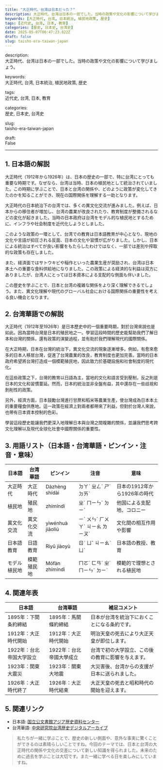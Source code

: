 ```yaml
---
title: "大正時代、台湾は日本だった？"
description: 大正時代、台湾は日本の一部でした。当時の政策や文化の影響について学びましょう。
keywords: [大正時代, 台湾, 日本統治, 植民地政策, 歴史]
tags: [近代史, 台湾, 日本, 教育]
categories: [歴史, 日本史, 台湾史]
date: 2025-05-07T06:47:23.822Z
draft: false
slug: taisho-era-taiwan-japan
---
```


description:  
大正時代、台湾は日本の一部でした。当時の政策や文化の影響について学びましょう。

keywords:  
大正時代, 台湾, 日本統治, 植民地政策, 歴史

tags:  
近代史, 台湾, 日本, 教育

categories:  
歴史, 日本史, 台湾史

slug:  
taisho-era-taiwan-japan

draft:  
False

---

## 1. 日本語の解説

大正時代（1912年から1926年）は、日本の歴史の一部で、特に台湾にとっても重要な時期です。なぜなら、台湾は当時、日本の植民地として統治されていました。この時期に学ぶことで、日本と台湾の関係や、どのように政策が変化してきたのかを知ることができ、現在の国際関係を理解する一助となります。

大正時代の日本統治下の台湾では、多くの異文化交流が進みました。例えば、日本からの移住者が増加し、台湾の農業が改良されたり、教育制度が整備されるなどの変化が起きました。当時の日本政府は台湾をモデル的な植民地とするために、インフラや社会制度を近代化しようとしました。

このような政策の一環として、台湾での教育は日本語教育が中心となり、現地の文化や言語が抑圧される反面、日本の文化や習慣が広がりました。しかし、日本による統治はすべてが良い影響をもたらしたわけではなく、一部では差別や搾取的な政策も存在しました。

また、経済面ではサトウキビや稲作といった農業生産が奨励され、台湾は日本本土への重要な食料供給地になりました。この政策による経済的な利益は双方にありましたが、台湾人にとっては日本資本による支配的な側面も伴いました。

この歴史を学ぶことで、日本と台湾の複雑な関係をより深く理解できるでしょう。また、異文化理解や現代のグローバル社会における国際関係の重要性を考える良い機会となります。

## 2. 台湾華語での解説

大正時代（1912年至1926年）是日本歷史中的一個重要時期，對於台灣來說也是如此。因為當時台灣是日本的殖民地之一。學習這段時間的歷史能幫助我們了解日本和台灣的關係，還有政策的演變過程，並有助於我們理解現代的國際關係。

在大正時期，日本在台灣的統治下，異文化交流的現象逐漸增多。例如，有愈來愈多的日本人移居台灣，促進了台灣農業的改良，教育制度也更加完善。當時的日本政府希望將台灣打造成一個模範殖民地，因此致力於基礎設施和社會制度的現代化。

在這些政策之下，台灣的教育以日語為主，當地的文化和語言受到壓制，反之則是日本的文化和習慣蔓延。然而，日本的統治並非全盤有益，其中還存在一些歧視和剝削性的政策。

另外，經濟方面，日本鼓勵台灣進行甘蔗和稻米等農業生產，使台灣成為日本本土的重要糧食供應地。這一政策在經濟上對兩者都帶來了利益，但對於台灣人來說，也帶有日本資本控制的色彩。

學習這段歷史能讓我們更深入地理解日本與台灣之間複雜的關係，並讓我們思考跨文化理解以及現代全球化社會中國際關係的重要性。

## 3. 用語リスト（日本語・台湾華語・ピンイン・注音・意味）

| 日本語       | 台湾華語       | ピンイン        | 注音       | 意味                            |
|------------|--------------|--------------|----------|--------------------------------|
| 大正時代     | 大正時代     | Dàzhèng shídài | ㄉㄚˋ ㄓㄥˋ ㄕˊ ㄉㄞˋ | 日本の1912年から1926年の時代 |
| 植民地       | 殖民地       | zhímíndì       | ㄓˊ ㄇㄧㄣˊ ㄉㄧˋ | 他国による支配地、コロニー        |
| 異文化交流   | 異文化交流   | yìwénhuà jiāoliú | ㄧˋ ㄨㄣˊ ㄏㄨㄚˋ ㄐㄧㄠ ㄌㄧㄡˊ | 文化間の相互作用や影響           |
| 日本語教育   | 日語教育     | Rìyǔ jiàoyù   | ㄖˋ ㄩˇ ㄐㄧㄠˋ ㄩˋ | 日本語の教授、教育               |
| モデル植民地 | 模範殖民地   | Mófàn zhímíndì | ㄇㄛˊ ㄈㄢˋ ㄓˊ ㄇㄧㄣˊ ㄉㄧˋ | 模範的で理想とされる植民地     |

## 4. 関連年表

| 日本語                         | 台湾華語                                 | 補足コメント                           |
|------------------------------|---------------------------------------|----------------------------------|
| 1895年：下関条約締結          | 1895年：馬關條約締結                    | 日本が台湾を統治下におくことになる条約です。|
| 1912年：大正時代開始          | 1912年：大正時代開始                    | 明治天皇の死去により大正天皇が即位します。      |
| 1922年：台北帝国大学設立      | 1922年：台北帝國大學成立                | 台湾で初の大学設立、この後の教育に影響を与えます。 |
| 1923年：関東大震災            | 1923年：關東大地震                       | 大災害後、台湾からの支援が日本に送られました。    |
| 1926年：大正時代終了          | 1926年：大正時代結束                    | 大正天皇の死去と昭和時代の開始を迎えます。        |

## 5. 関連リンク

- 日本語: [国立公文書館アジア歴史資料センター](https://www.jacar.go.jp/)
- 台湾華語: [中央研究院台湾歴史デジタルアーカイブ](http://digiarch.sinica.edu.tw/)

> 私たちが一緒に学ぶことで、歴史の新しい側面や、意外な事実に驚くことができるのは素晴らしいことですね。今回のテーマでは、日本と台湾の大正時代の関係や文化の交差について新しい知識を得られました。未来のために過去を学ぶことは大切です。また一緒に学べる日を楽しみにしていますね。